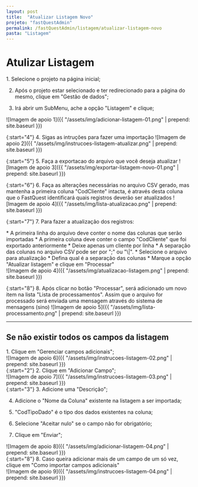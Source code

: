 ```yaml
---
layout: post
title:  "Atualizar Listagem Novo"
projeto: "fastQuestAdmin"
permalink: /fastQuestAdmin/listagem/atualizar-listagem-novo
pasta: "Listagem"
---
```


# Atulizar Listagem

<div class="row" markdown="1">
<div class="6u 12u$(small)" markdown="1">
1. Selecione o projeto na página inicial;

2. Após o projeto estar selecionado e ter redirecionado para a página do mesmo, clique em "Gestão de dados";

3. Irá abrir um SubMenu, ache a opção "Listagem" e clique;
</div>
<div class="6u 12u$(small)" markdown="1">
![Imagem de apoio 1]({{ "/assets/img/adicionar-listagem-01.png" | prepend: site.baseurl }})
</div>                               
</div>

{:start="4"}
4. Sigas as intruções para fazer uma importação 
![Imagem de apoio 2]({{ "/assets/img/instrucoes-listagem-atualizar.png" | prepend: site.baseurl }})

{:start="5"}
5. Faça a exportacao do arquivo que você deseja atualizar
![Imagem de apoio 3]({{ "/assets/img/exportar-listagem-novo-01.png" | prepend: site.baseurl }})

{:start="6"}
6. Faça as alterações necessárias no arquivo CSV gerado, mas mantenha a primeira coluna "CodCliente" intacta, é através desta coluna que o FastQuest identificará quais registros deverão ser atualizados
![Imagem de apoio 4]({{ "/assets/img/lista-atualizacao.png" | prepend: site.baseurl }})

{:start="7"}
7. Para fazer a atualização dos registros:
<div class="row" markdown="1">
<div class="6u 12u$(small)" markdown="1">
* A primeira linha do arquivo deve conter o nome das colunas que serão importadas
* A primeira coluna deve conter o campo "CodCliente" que foi exportado anteriormente
* Deixe apenas um cliente por linha
* A separação das colunas no arquivo CSV pode ser por ";" ou "\|".
* Selecione o arquivo para atualização
* Defina qual é a separação das colunas
* Marque a opção "Atualizar listagem" e clique em "Processar"
</div>
<div class="6u 12u$(small)" markdown="1">
![Imagem de apoio 4]({{ "/assets/img/atualizacao-listagem.png" | prepend: site.baseurl }})
</div>
</div>

{:start="8"}
8. Após clicar no botão "Processar", será adicionado um novo item na lista "Lista de processamentos". Assim que o arquivo for processado será enviada uma mensagem através do sistema de mensagens (sino)
![Imagem de apoio 5]({{ "/assets/img/lista-processamento.png" | prepend: site.baseurl }})

---

## Se não existir todos os campos da listagem

<div class="row" markdown="1">
<div class="6u 12u$(small)" markdown="1">
1. Clique em "Gerenciar campos adicionais";
</div>
<div class="6u 12u$(small)" markdown="1">
![Imagem de apoio 6]({{ "/assets/img/instrucoes-listagem-02.png" | prepend: site.baseurl }})
</div>                               
</div>


<div class="row" markdown="1">
<div class="6u 12u$(small)" markdown="1">
{:start="2"}
2. Clique em "Adicionar Campo";
</div>
<div class="6u 12u$(small)" markdown="1">
![Imagem de apoio 7]({{ "/assets/img/instrucoes-listagem-03.png" | prepend: site.baseurl }})
</div>
</div>

<div class="row" markdown="1">
<div class="6u 12u$(small)" markdown="1">
{:start="3"}
3. Adicione uma "Descrição";

4. Adicione o "Nome da Coluna" existente na listagem a ser importada;

5. "CodTipoDado" é o tipo dos dados existentes na coluna;

6. Selecione "Aceitar nulo" se o campo não for obrigatório;

7. Clique em "Enviar";
</div>
<div class="6u 12u$(small)" markdown="1">
![Imagem de apoio 8]({{ "/assets/img/adicionar-listagem-04.png" | prepend: site.baseurl }})
</div>
</div>

<div class="row" markdown="1">
<div class="6u 12u$(small)" markdown="1">
{:start="8"}
8. Caso queira adicionar mais de um campo de um só vez, clique em "Como importar campos adicionais"
</div>
<div class="6u 12u$(small)" markdown="1">
![Imagem de apoio 9]({{ "/assets/img/instrucoes-listagem-04.png" | prepend: site.baseurl }})
</div>
</div>
